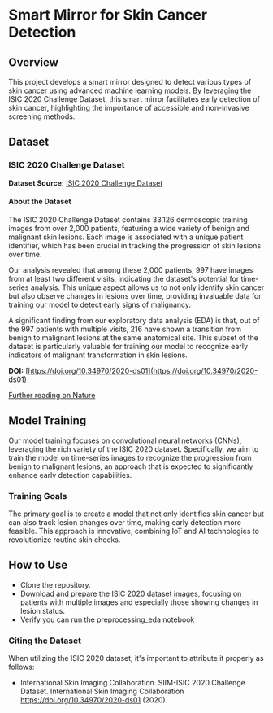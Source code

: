 # Smart Mirror for Skin Cancer Detection

## Overview

This project develops a smart mirror designed to detect various types of skin cancer using advanced machine learning models. By leveraging the ISIC 2020 Challenge Dataset, this smart mirror facilitates early detection of skin cancer, highlighting the importance of accessible and non-invasive screening methods.

## Dataset

### ISIC 2020 Challenge Dataset

**Dataset Source:** [ISIC 2020 Challenge Dataset](https://challenge2020.isic-archive.com)

#### About the Dataset

The ISIC 2020 Challenge Dataset contains 33,126 dermoscopic training images from over 2,000 patients, featuring a wide variety of benign and malignant skin lesions. Each image is associated with a unique patient identifier, which has been crucial in tracking the progression of skin lesions over time.

Our analysis revealed that among these 2,000 patients, 997 have images from at least two different visits, indicating the dataset's potential for time-series analysis. This unique aspect allows us to not only identify skin cancer but also observe changes in lesions over time, providing invaluable data for training our model to detect early signs of malignancy.

A significant finding from our exploratory data analysis (EDA) is that, out of the 997 patients with multiple visits, 216 have shown a transition from benign to malignant lesions at the same anatomical site. This subset of the dataset is particularly valuable for training our model to recognize early indicators of malignant transformation in skin lesions.

**DOI:** [https://doi.org/10.34970/2020-ds01](https://doi.org/10.34970/2020-ds01)

[Further reading on Nature](https://www.nature.com/articles/s41597-021-00815-z)

## Model Training

Our model training focuses on convolutional neural networks (CNNs), leveraging the rich variety of the ISIC 2020 dataset. Specifically, we aim to train the model on time-series images to recognize the progression from benign to malignant lesions, an approach that is expected to significantly enhance early detection capabilities.

### Training Goals

The primary goal is to create a model that not only identifies skin cancer but can also track lesion changes over time, making early detection more feasible. This approach is innovative, combining IoT and AI technologies to revolutionize routine skin checks.

## How to Use

- Clone the repository.
- Download and prepare the ISIC 2020 dataset images, focusing on patients with multiple images and especially those showing changes in lesion status.
- Verify you can run the preprocessing_eda notebook

### Citing the Dataset

When utilizing the ISIC 2020 dataset, it's important to attribute it properly as follows:
- International Skin Imaging Collaboration. SIIM-ISIC 2020 Challenge Dataset. International Skin Imaging Collaboration https://doi.org/10.34970/2020-ds01 (2020).
